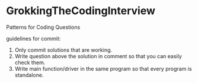 # GrokkingTheCodingInterview
Patterns for Coding Questions

guidelines for commit:
1. Only commit solutions that are working.
2. Write question above the solution in comment so that you can easily check them.
3. Write main function/driver in the same program so that every program is standalone.
